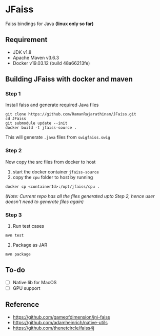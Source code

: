# JFaiss

Faiss bindings for Java **(linux only so far)**

## Requirement

- JDK v1.8
- Apache Maven v3.6.3
- Docker v19.03.12 (build 48a66213fe)
 
## Building JFaiss with docker and maven

### Step 1
Install faiss and generate required Java files
```
git clone https://github.com/RamanRajarathinam/JFaiss.git
cd JFaiss
git submodule update --init
docker build -t jfaiss-source .
```
This will generate `.java` files from `swigfaiss.swig`

### Step 2

Now copy the src files from docker to host
1. start the docker container `jfaiss-source`
2. copy the `cpu` folder to host by running
```
docker cp <containerId>:/opt/jfaiss/cpu .
```

*(Note: Current repo has all the files generated upto Step 2, hence user doesn't need to generate files again)*

### Step 3
1. Run test cases
```
mvn test
```
2. Package as JAR
```
mvn package
``` 


## To-do

* [ ] Native lib for MacOS
* [ ] GPU support

## Reference

- <https://github.com/gameofdimension/jni-faiss>
- <https://github.com/adamheinrich/native-utils>
- <https://github.com/thenetcircle/faiss4j>